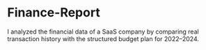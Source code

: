 # Finance-Report
I analyzed the financial data of a SaaS company by comparing real transaction history with the structured budget plan for 2022–2024.  
